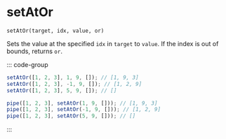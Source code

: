 # setAtOr

`setAtOr(target, idx, value, or)`

Sets the value at the specified `idx` in `target` to `value`. If the index is out of bounds, returns `or`.

::: code-group

```ts [data-first]
setAtOr([1, 2, 3], 1, 9, []); // [1, 9, 3]
setAtOr([1, 2, 3], -1, 9, []); // [1, 2, 9]
setAtOr([1, 2, 3], 5, 9, []); // []
```

```ts [data-last]
pipe([1, 2, 3], setAtOr(1, 9, [])); // [1, 9, 3]
pipe([1, 2, 3], setAtOr(-1, 9, [])); // [1, 2, 9]
pipe([1, 2, 3], setAtOr(5, 9, [])); // []
```

:::

